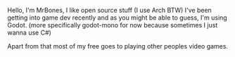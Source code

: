 Hello, I'm MrBones, I like open source stuff (I use Arch BTW)
I've been getting into game dev recently and as you might be able to guess, I'm using Godot. 
(more specifically godot-mono for now because sometimes I just wanna use C#)

Apart from that most of my free goes to playing other peoples video games.

<!---
IMrBones/IMrBones is a ✨ special ✨ repository because its `README.md` (this file) appears on your GitHub profile.
You can click the Preview link to take a look at your changes.
--->
